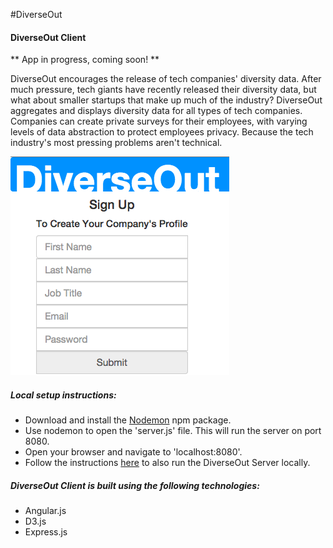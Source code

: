 #DiverseOut
#### DiverseOut Client

** App in progress, coming soon!  **

DiverseOut encourages the release of tech companies' diversity data. After much pressure, tech giants have recently released their diversity data, but what about smaller startups that make up much of the industry? DiverseOut aggregates and displays diversity data for all types of tech companies. Companies can create private surveys for their employees, with varying levels of data abstraction to protect employees privacy. Because the tech industry's most pressing problems aren't technical.

![DiverseOut](DiverseOut.png)

##### Local setup instructions:
- Download and install the [Nodemon](https://github.com/remy/nodemon) npm package.
- Use nodemon to open the 'server.js' file. This will run the server on port 8080.
- Open your browser and navigate to 'localhost:8080'.
- Follow the instructions [here](https://github.com/philril/DiverseOut_Server) to also run the DiverseOut Server locally.

##### DiverseOut Client is built using the following technologies:
- Angular.js
- D3.js
- Express.js